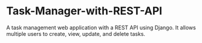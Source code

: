 # Task-Manager-with-REST-API
A task management web application with a REST API using Django. It allows multiple users to create, view, update, and delete tasks.
